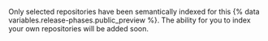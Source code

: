 Only selected repositories have been semantically indexed for this {% data variables.release-phases.public_preview %}. The ability for you to index your own repositories will be added soon.
